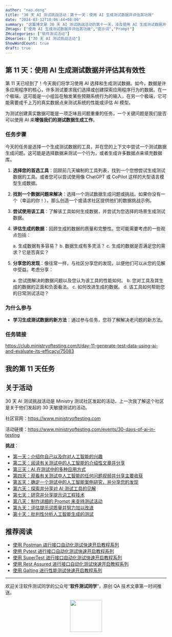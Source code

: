 ```yaml
---
author: "nao.deng"
title: "30 天 AI 测试挑战活动：第十一天：使用 AI 生成测试数据并评估其功效"
date: "2024-03-12T10:06:44+08:00"
summary: "这篇博文是 30 天 AI 测试挑战活动的第十一天，涉及使用 AI 生成测试数据并评估其功效。博文可能包括作者对通过 AI 生成的测试数据进行的实际应用，以及对其功效和适用性的评估。通过分享对 AI 生成测试数据的应用和评估结果，读者将了解作者在实际测试环境中如何借助 AI 技术来生成有效的测试数据，并提高测试流程的效率。这个系列活动有望为测试专业人士提供实际应用 AI 生成测试数据的案例，并鼓励他们尝试这一新兴技术。"
ZHtags: ["使用 AI 生成测试数据并评估其功效","提示词","Prompt"]
ZHcategories: ["软件测试活动"]
ZHseries: ["30 天 AI 测试挑战活动"]
ShowWordCount: true
draft: true
---
```


## 第 11 天：使用 AI 生成测试数据并评估其有效性

第 11 天已经到了！今天我们将学习使用 AI 选择和生成测试数据。如今，数据是许多应用程序的核心，许多测试要求我们选择或创建探索应用程序行为的数据。在一个极端，这可能是一小组旨在触发某些预期系统行为的输入，在另一个极端，它可能需要成千上万的真实数据点来测试系统的性能或评估 AI 模型。

为测试创建真实数据可能是一项乏味且问题重重的任务，一个关键问题是我们是否可以使用 AI 来**增强我们的测试数据生成工作**。

### 任务步骤

今天的任务是选择一个生成测试数据的工具，并在您的上下文中尝试一个测试数据生成问题。这可能是选择数据来测试一个行为，或者生成许多数据点来填充数据库。

1. **选择您的首选工具**：回顾前几天编制的工具列表，找到一个您想尝试生成测试数据的工具。或者您可以尝试使用像 ChatGPT 或 CoPilot 这样的大型语言模型生成数据。

2. **找到一个数据问题来解决**：选择一个测试数据生成问题或挑战。如果你没有一个（幸运的你！），那么创造一个或请求社区提供他们的数据挑战示例。

3. **尝试使用该工具**：了解该工具如何生成数据，并尝试为您选择的场景生成测试数据。

4. **评估生成的数据**：回顾生成的数据的质量和完整性。您可能需要考虑的一些观点包括：

   a. 生成数据有多容易？
   b. 数据生成有多灵活？
   c. 生成的数据是否满足您的需求？它是否真实？

5. **分享您的发现**：像往常一样，与社区分享您的发现，以便他们可以从您的见解中受益。考虑分享：

   a. 您试图解决的数据问题以及您认为该工具的性能如何。
   b. 您对工具及其生成的数据的正面和负面看法。
   c. 如何改进生成的数据。
   d. 该工具如何帮助您的日常测试活动？

### 为什么参与

- **学习生成测试数据的新方法**：通过参与任务，您将了解解决老问题的新方法。

### 任务链接

<https://club.ministryoftesting.com/t/day-11-generate-test-data-using-ai-and-evaluate-its-efficacy/75083>

## 我的第 11 天任务

## 关于活动

30 天 AI 测试挑战活动是 Ministry 测试社区发起的活动，上一次我了解这个社区是关于他们发起的 30 天敏捷测试的活动。

社区官网：<https://www.ministryoftesting.com>

活动链接：<https://www.ministryoftesting.com/events/30-days-of-ai-in-testing>

**挑战**：

- [第一天：介绍你自己以及你对人工智能的兴趣](https://naodeng.com.cn/zh/posts/event/30-days-of-ai-in-testing-day-1-introduce-yourself-and-your-interest-in-ai/)
- [第二天：阅读有关测试中的人工智能的介绍性文章并分享](https://naodeng.com.cn/zh/posts/event/30-days-of-ai-in-testing-day-2-read-an-introductory-article-on-ai-in-testing-and-share-it/)
- [第三天：AI 在测试中的多种应用方式](https://naodeng.com.cn/zh/posts/event/30-days-of-ai-in-testing-day-3-list-ways-in-which-ai-is-used-in-testing/)
- [第四天：观看有关测试中人工智能的任何问题视频并分享主要收获](https://naodeng.com.cn/zh/posts/event/30-days-of-ai-in-testing-day-4-watch-the-ama-on-artificial-intelligence-in-testing-and-share-your-key-takeaway/)
- [第五天：确定一个测试中的人工智能案例研究，并分享您的发现](https://naodeng.com.cn/zh/posts/event/30-days-of-ai-in-testing-day-5-identify-a-case-study-on-ai-in-testing-and-share-your-findings/)
- [第六天：探索并分享对 AI 测试工具的见解](https://naodeng.com.cn/zh/posts/event/30-days-of-ai-in-testing-day-6-explore-and-share-insights-on-ai-testing-tools/)
- [第七天：研究并分享提示词工程技术](https://naodeng.com.cn/zh/posts/event/30-days-of-ai-in-testing-day-7-research-and-share-prompt-engineering-techniques/)
- [第八天：制作详细的 Prompt 来支持测试活动](https://naodeng.com.cn/zh/posts/event/30-days-of-ai-in-testing-day-8-craft-a-detailed-prompt-to-support-test-activities/)
- [第九天：评估提示词质量并努力加以改进](https://naodeng.com.cn/zh/posts/event/30-days-of-ai-in-testing-day-9-evaluate-prompt-quality-and-try-to-improve-it/)
- [第十天：批判性分析人工智能生成的测试](https://naodeng.com.cn/zh/posts/event/30-days-of-ai-in-testing-day-10-critically-analyse-ai-generated-tests/)

## 推荐阅读

- [使用 Postman 进行接口自动化测试快速开启教程系列](https://naodeng.tech/zh/zhseries/postman-%E6%8E%A5%E5%8F%A3%E8%87%AA%E5%8A%A8%E5%8C%96%E6%B5%8B%E8%AF%95%E6%95%99%E7%A8%8B/)
- [使用 Pytest 进行接口自动化测试快速开启教程系列](https://naodeng.tech/zh/zhseries/pytest-%E6%8E%A5%E5%8F%A3%E8%87%AA%E5%8A%A8%E5%8C%96%E6%B5%8B%E8%AF%95%E6%95%99%E7%A8%8B/)
- [使用 SuperTest 进行接口自动化测试快速开启教程系列](https://naodeng.tech/zh/zhseries/supertest-%E6%8E%A5%E5%8F%A3%E8%87%AA%E5%8A%A8%E5%8C%96%E6%B5%8B%E8%AF%95%E6%95%99%E7%A8%8B/)
- [使用 Rest Assured 进行接口自动化测试快速开启教程系列](https://naodeng.tech/zh/zhseries/rest-assured-%E6%8E%A5%E5%8F%A3%E8%87%AA%E5%8A%A8%E5%8C%96%E6%B5%8B%E8%AF%95%E6%95%99%E7%A8%8B/)
- [使用 Galting 进行性能测试快速开启教程系列](https://naodeng.tech/zh/zhseries/gatling-%E6%80%A7%E8%83%BD%E6%B5%8B%E8%AF%95%E6%95%99%E7%A8%8B/)

---
欢迎关注软件测试同学的公众号“**软件测试同学**”，原创 QA 技术文章第一时间推送。
<!-- markdownlint-disable MD045 -->
<!-- markdownlint-disable MD033 -->
<center>
  <img src="https://cdn.jsdelivr.net/gh/naodeng/blogimg@master/uPic/2023112015'QR Code for 公众号.jpg" style="width: 100px;">
</center>
<!-- markdownlint-disable MD033 -->
<!-- markdownlint-disable MD045 -->